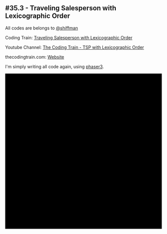 ## #35.3 - Traveling Salesperson with Lexicographic Order
All codes are belongs to [@shiffman](https://github.com/shiffman)

Coding Train: [Traveling Salesperson with Lexicographic Order](https://github.com/CodingTrain/website/tree/master/CodingChallenges/CC_035.3_TSP_Lexical)

Youtube Channel: [The Coding Train - TSP with Lexicographic Order](https://www.youtube.com/watch?v=9Xy-LMAfglE&index=41&list=PLRqwX-V7Uu6ZiZxtDDRCi6uhfTH4FilpH)

thecodingtrain.com: [Website](https://thecodingtrain.com/CodingChallenges/035.3-tsp.html)

I'm simply writing all code again, using [phaser3](https://phaser.io/).

![](https://github.com/halilcakar/Coding-Challence/blob/master/CC%20-%20%23035.3%20-%20TSP%20with%20Lexicographic%20Order/TSP-with-lexicographic-order.gif)
